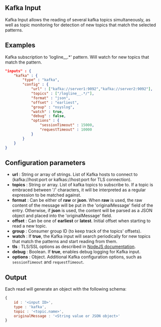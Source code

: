 ## Kafka Input

Kafka Input allows the reading of several kafka topics simultaneously, as well as topic monitoring for detection of new topics that match the selected patterns.

## Examples

Kafka subscription to 'logline__.\*' pattern. Will watch for new topics that match the pattern.
```json
"inputs" : {
	"kafka" : {
		"type" : "kafka",
		"config" : {
			"url" : ["kafka://server1:9092","kafka://server2:9092"],
			"topics" : ["/logline__.*/"],
			"format" : "json",
			"offset" : "earliest",
			"group" : "nsyslog",
			"watch" : true,
			"debug" : false,
			"options" : {
				"sessionTimeout" : 15000,
				"requestTimeout" : 10000
			}
		}
	}
}
```

## Configuration parameters
* **url** : String or array of strings. List of Kafka hosts to connect to (kafka://host:port or kafkas://host:port for TLS connection).
* **topics** : String or array. List of kafka topics to subscribe to. If a topic is embraced between '/' characters, it will be interpreted as a regular expression to be matched against.
* **format** : Can be either of **raw** or **json**. When **raw** is used, the raw content of the message will be put in the 'originalMessage' field of the entry. Otherwise, if **json** is used, the content will be parsed as a JSON object and placed into the 'originalMessage' field.
* **offset** : Can be one of **earliest** or **latest**. Initial offset when starting to read a new topic.
* **group** : Consumer group ID (to keep track of the topics' offsets).
* **watch** : If **true**, the Kafka input will search periodically for new topics that match the patterns and start reading from them.
* **tls** : TLS/SSL options as described in [NodeJS documentation](https://nodejs.org/api/tls.html#tls_tls_createsecurecontext_options).
* **debug** : Boolean. If **true**, enables debug logging for Kafka input.
* **options** : Object. Additional Kafka configuration options, such as `sessionTimeout` and `requestTimeout`.

## Output
Each read will generate an object with the following schema:
```javascript
{
	id : '<input ID>',
	type : 'kafka',
	topic : '<topic.name>',
	originalMessage : '<String value or JSON object>'
}
```
